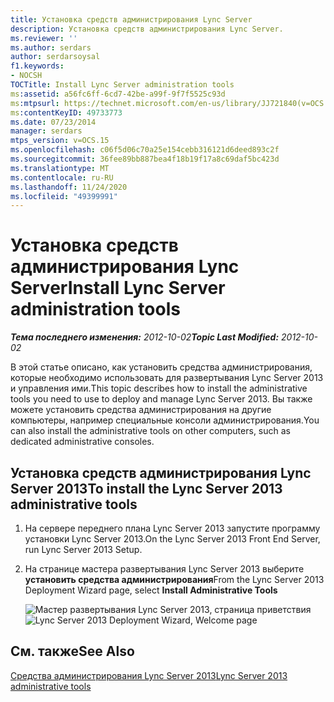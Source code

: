 ```yaml
---
title: Установка средств администрирования Lync Server
description: Установка средств администрирования Lync Server.
ms.reviewer: ''
ms.author: serdars
author: serdarsoysal
f1.keywords:
- NOCSH
TOCTitle: Install Lync Server administration tools
ms:assetid: a56fc6ff-6cd7-42be-a99f-9f7f5525c93d
ms:mtpsurl: https://technet.microsoft.com/en-us/library/JJ721840(v=OCS.15)
ms:contentKeyID: 49733773
ms.date: 07/23/2014
manager: serdars
mtps_version: v=OCS.15
ms.openlocfilehash: c06f5d06c70a25e154cebb316121d6deed893c2f
ms.sourcegitcommit: 36fee89bb887bea4f18b19f17a8c69daf5bc423d
ms.translationtype: MT
ms.contentlocale: ru-RU
ms.lasthandoff: 11/24/2020
ms.locfileid: "49399991"
---
```

# <a name="install-lync-server-administration-tools"></a><span data-ttu-id="86a21-103">Установка средств администрирования Lync Server</span><span class="sxs-lookup"><span data-stu-id="86a21-103">Install Lync Server administration tools</span></span>

<div data-xmlns="http://www.w3.org/1999/xhtml">

<div class="topic" data-xmlns="http://www.w3.org/1999/xhtml" data-msxsl="urn:schemas-microsoft-com:xslt" data-cs="https://msdn.microsoft.com/">

<div data-asp="https://msdn2.microsoft.com/asp">



</div>

<div id="mainSection">

<div id="mainBody"><span data-ttu-id="86a21-104">

<span> </span></span><span class="sxs-lookup"><span data-stu-id="86a21-104">

<span> </span></span></span>

<span data-ttu-id="86a21-105">_**Тема последнего изменения:** 2012-10-02_</span><span class="sxs-lookup"><span data-stu-id="86a21-105">_**Topic Last Modified:** 2012-10-02_</span></span>

<span data-ttu-id="86a21-106">В этой статье описано, как установить средства администрирования, которые необходимо использовать для развертывания Lync Server 2013 и управления ими.</span><span class="sxs-lookup"><span data-stu-id="86a21-106">This topic describes how to install the administrative tools you need to use to deploy and manage Lync Server 2013.</span></span> <span data-ttu-id="86a21-107">Вы также можете установить средства администрирования на другие компьютеры, например специальные консоли администрирования.</span><span class="sxs-lookup"><span data-stu-id="86a21-107">You can also install the administrative tools on other computers, such as dedicated administrative consoles.</span></span>

<div>

## <a name="to-install-the-lync-server-2013-administrative-tools"></a><span data-ttu-id="86a21-108">Установка средств администрирования Lync Server 2013</span><span class="sxs-lookup"><span data-stu-id="86a21-108">To install the Lync Server 2013 administrative tools</span></span>

1.  <span data-ttu-id="86a21-109">На сервере переднего плана Lync Server 2013 запустите программу установки Lync Server 2013.</span><span class="sxs-lookup"><span data-stu-id="86a21-109">On the Lync Server 2013 Front End Server, run Lync Server 2013 Setup.</span></span>

2.  <span data-ttu-id="86a21-110">На странице мастера развертывания Lync Server 2013 выберите **установить средства администрирования**</span><span class="sxs-lookup"><span data-stu-id="86a21-110">From the Lync Server 2013 Deployment Wizard page, select **Install Administrative Tools**</span></span>
    
    <span data-ttu-id="86a21-111">![Мастер развертывания Lync Server 2013, страница приветствия](images/JJ205265.5f88ae18-9c3c-42ea-a91a-836ecf5d515f(OCS.15).jpg "Мастер развертывания Lync Server 2013, страница приветствия")</span><span class="sxs-lookup"><span data-stu-id="86a21-111">![Lync Server 2013 Deployment Wizard, Welcome page](images/JJ205265.5f88ae18-9c3c-42ea-a91a-836ecf5d515f(OCS.15).jpg "Lync Server 2013 Deployment Wizard, Welcome page")</span></span>

</div>

<div>

## <a name="see-also"></a><span data-ttu-id="86a21-112">См. также</span><span class="sxs-lookup"><span data-stu-id="86a21-112">See Also</span></span>


[<span data-ttu-id="86a21-113">Средства администрирования Lync Server 2013</span><span class="sxs-lookup"><span data-stu-id="86a21-113">Lync Server 2013 administrative tools</span></span>](lync-server-2013-lync-server-administrative-tools.md)  
  

<span data-ttu-id="86a21-114"></div>

</div>

<span> </span>

</div>

</div>

</span><span class="sxs-lookup"><span data-stu-id="86a21-114"></div>

</div>

<span> </span>

</div>

</div>

</span></span></div>

